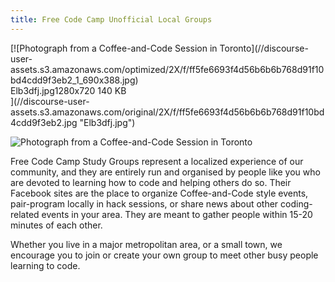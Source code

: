 ```yaml
---
title: Free Code Camp Unofficial Local Groups
---
```

<div class="lightbox-wrapper">[![Photograph from a Coffee-and-Code Session in Toronto](//discourse-user-assets.s3.amazonaws.com/optimized/2X/f/ff5fe6693f4d56b6b6b768d91f10bd4cdd9f3eb2_1_690x388.jpg)

<div class="meta"><span class="filename">Elb3dfj.jpg</span><span class="informations">1280x720 140 KB</span><span class="expand"></span></div>](//discourse-user-assets.s3.amazonaws.com/original/2X/f/ff5fe6693f4d56b6b6b768d91f10bd4cdd9f3eb2.jpg "Elb3dfj.jpg") </div>

![Photograph from a Coffee-and-Code Session in Toronto](https://res.cloudinary.com/hijerboa/image/upload/v1511457632/FCCthing_aygoxb.jpg)

Free Code Camp Study Groups represent a localized experience of our community, and they are entirely run and organised by people like you who are devoted to learning how to code and helping others do so. Their Facebook sites are the place to organize Coffee-and-Code style events, pair-program locally in hack sessions, or share news about other coding-related events in your area. They are meant to gather people within 15-20 minutes of each other.

Whether you live in a major metropolitan area, or a small town, we encourage you to join or create your own group to meet other busy people learning to code.

